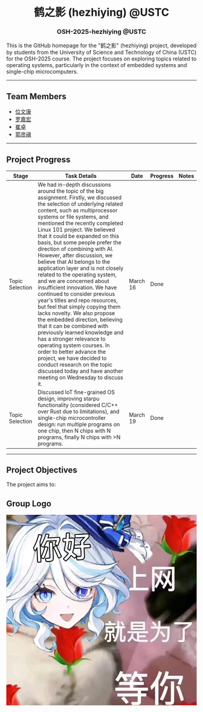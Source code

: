 <h1 align="center">鹤之影 (hezhiying) @USTC</h1>
<h3 align="center">OSH-2025-hezhiying @USTC</h3>

This is the GitHub homepage for the "鹤之影" (hezhiying) project, developed by students from the University of Science and Technology of China (USTC) for the OSH-2025 course. The project focuses on exploring topics related to operating systems, particularly in the context of embedded systems and single-chip microcomputers.

---

## Team Members

- [位文康](https://github.com/jianyingzhihe "位文康")
- [罗嘉宏](https://github.com/ustcljh "罗嘉宏")
- [崔卓](https://github.com/crosaa "崔卓")
- [郭彦禛](https://github.com/EricGuoYanzhen "郭彦禛")

---

## Project Progress

| Stage           | Task Details                                                 | Date     | Progress | Notes |
| --------------- | ------------------------------------------------------------ | -------- | -------- | ----- |
| Topic Selection | We had in-depth discussions around the topic of the big assignment. Firstly, we discussed the selection of underlying related content, such as multiprocessor systems or file systems, and mentioned the recently completed Linux 101 project. We believed that it could be expanded on this basis, but some people prefer the direction of combining with AI. However, after discussion, we believe that AI belongs to the application layer and is not closely related to the operating system, and we are concerned about insufficient innovation. We have continued to consider previous year's titles and repo resources, but feel that simply copying them lacks novelty. We also propose the embedded direction, believing that it can be combined with previously learned knowledge and has a stronger relevance to operating system courses. In order to better advance the project, we have decided to conduct research on the topic discussed today and have another meeting on Wednesday to discuss it. | March 16 | Done     |       |
| Topic Selection | Discussed IoT fine-grained OS design, improving starpu functionality (considered C/C++ over Rust due to limitations), and single-chip microcontroller design: run multiple programs on one chip, then N chips with N programs, finally N chips with >N programs. | March 19 | Done     |       |

---



## Project Objectives

The project aims to:

## Group Logo

[![Project Image](./src/fufu.jpg)](./src/fufu.jpg "永世传颂，不休独舞，神爱世人，芙门永存！")
